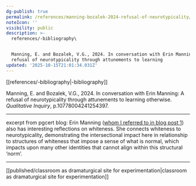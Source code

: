 ```yaml
---
dg-publish: true
permalink: /references/manning-bozalek-2024-refusal-of-neurotypicality/
noteIcon: ''
visibility: public
description: >-
  references/-bibliography\


  Manning, E. and Bozalek, V.G., 2024. In conversation with Erin Manning: A
  refusal of neurotypicality through attunements to learning 
updated: '2025-10-15T21:01:34.031Z'
---
```


[[references/-bibliography\|-bibliography]]

Manning, E. and Bozalek, V.G., 2024. In conversation with Erin Manning: A refusal of neurotypicality through attunements to learning otherwise. _Qualitative Inquiry_, p.10778004241254397.

---
excerpt from pgcert blog: 
Erin Manning ([whom I referred to in blog post 1](https://mmhrpgcert.myblog.arts.ac.uk/2024/04/30/disability-reflections-on-intersectionality-positionality/)) also has interesting reflections on whiteness. She connects whiteness to neurotypicality, demonstrating the intersectional impact here in relationship to structures of whiteness that impose a sense of what is normal, which impacts upon many other identities that cannot align within this structural ‘norm’.

---

[[published/classroom as dramaturgical site for experimentation\|classroom as dramaturgical site for experimentation]]
